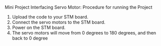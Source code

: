 Mini Project Interfacing Servo Motor:
Procedure for running the Project
1. Upload the code to your STM board.
2. Connect the servo motors to the STM board.
3. Power on the STM board.
4. The servo motors will move from 0 degrees to 180 degrees, and then back to 0 degree
